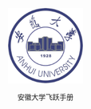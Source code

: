 <p align="center">
  <a href="https://xiaohai99.github.io/ahuf/#/">
    <img alt="docsify" src="./docs/_media/ahu.jpg" height="150">
  </a>
</p>

<p align="center">
  安徽大学飞跃手册
</p>
